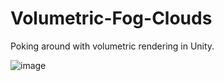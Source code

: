 # Volumetric-Fog-Clouds
Poking around with volumetric rendering in Unity.

![image](https://user-images.githubusercontent.com/44732554/110383374-38f06000-806d-11eb-9ee2-b8c19e21a11a.png)
